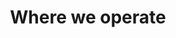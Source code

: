 ---
title: 'Where we operate'
layout: 'layouts/where-we-operate.njk'
bodyClass: 'page-where-we-operate'
---